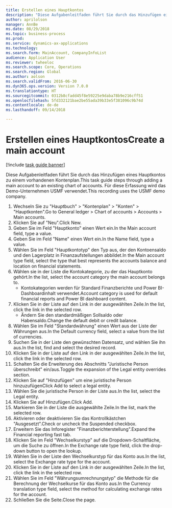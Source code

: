 ```yaml
--- 
title: Erstellen eines Hauptkontos
description: "Diese Aufgabenleitfaden führt Sie durch das Hinzufügen eines Hauptkontos zu einem vorhandenen Kontenplan."
author: aprilolson
manager: AnnBe
ms.date: 08/29/2018
ms.topic: business-process
ms.prod: 
ms.service: dynamics-ax-applications
ms.technology: 
ms.search.form: MainAccount, CompanyInfoList
audience: Application User
ms.reviewer: twheeloc
ms.search.scope: Core, Operations
ms.search.region: Global
ms.author: aolson
ms.search.validFrom: 2016-06-30
ms.dyn365.ops.version: Version 7.0.0
ms.translationtype: HT
ms.sourcegitcommit: 0312b8cfadd45f8e59225e9daba78b9e216cff51
ms.openlocfilehash: 5fd332121bae2be55ada39b33e5f381096c9b74d
ms.contentlocale: de-de
ms.lasthandoff: 09/14/2018

---
```

# <a name="create-a-main-account"></a><span data-ttu-id="d672c-103">Erstellen eines Hauptkontos</span><span class="sxs-lookup"><span data-stu-id="d672c-103">Create a main account</span></span>

[!include [task guide banner](../../includes/task-guide-banner.md)]

<span data-ttu-id="d672c-104">Diese Aufgabenleitfaden führt Sie durch das Hinzufügen eines Hauptkontos zu einem vorhandenen Kontenplan.</span><span class="sxs-lookup"><span data-stu-id="d672c-104">This task guide steps through adding a main account to an existing chart of accounts.</span></span> <span data-ttu-id="d672c-105">Für diese Erfassung wird das Demo-Unternehmen USMF verwendet.</span><span class="sxs-lookup"><span data-stu-id="d672c-105">This recording uses the USMF demo company.</span></span>  

1. <span data-ttu-id="d672c-106">Wechseln Sie zu "Hauptbuch" > "Kontenplan" > "Konten" > "Hauptkonten".</span><span class="sxs-lookup"><span data-stu-id="d672c-106">Go to General ledger > Chart of accounts > Accounts > Main accounts.</span></span>
2. <span data-ttu-id="d672c-107">Klicken Sie auf "Neu".</span><span class="sxs-lookup"><span data-stu-id="d672c-107">Click New.</span></span>
3. <span data-ttu-id="d672c-108">Geben Sie im Feld "Hauptkonto" einen Wert ein.</span><span class="sxs-lookup"><span data-stu-id="d672c-108">In the Main account field, type a value.</span></span>
4. <span data-ttu-id="d672c-109">Geben Sie im Feld "Name" einen Wert ein.</span><span class="sxs-lookup"><span data-stu-id="d672c-109">In the Name field, type a value.</span></span>
5. <span data-ttu-id="d672c-110">Wählen Sie im Feld "Hauptkontotyp" den Typ aus, der den Kontoensaldo und den Lagerplatz in Finanzaufstellungen abbildet.</span><span class="sxs-lookup"><span data-stu-id="d672c-110">In the Main account type field, select the type that best represents the accounts balance and location on financial statements.</span></span>
6. <span data-ttu-id="d672c-111">Wählen sie in der Liste die Kontokategorie, zu der das Hauptkonto gehört.</span><span class="sxs-lookup"><span data-stu-id="d672c-111">In the list, select the account category the main account belongs to.</span></span>
    * <span data-ttu-id="d672c-112">Kontokategorien werden für Standard Finanzberichte und Power BI-Dashboardinhalt verwendet.</span><span class="sxs-lookup"><span data-stu-id="d672c-112">Account category is used for default financial reports and Power BI dashboard content.</span></span>  
7. <span data-ttu-id="d672c-113">Klicken Sie in der Liste auf den Link in der ausgewählten Zeile.</span><span class="sxs-lookup"><span data-stu-id="d672c-113">In the list, click the link in the selected row.</span></span>
    * <span data-ttu-id="d672c-114">Ändern Sie den standardmäßigen Sollsaldo oder Habensaldo.</span><span class="sxs-lookup"><span data-stu-id="d672c-114">Change the default debit or credit balance.</span></span>  
8. <span data-ttu-id="d672c-115">Wählen Sie im Feld "Standardwährung" einen Wert aus der Liste der Währungen aus.</span><span class="sxs-lookup"><span data-stu-id="d672c-115">In the Default currency field, select a value from the list of currencies.</span></span>
9. <span data-ttu-id="d672c-116">Suchen Sie in der Liste den gewünschten Datensatz, und wählen Sie ihn aus.</span><span class="sxs-lookup"><span data-stu-id="d672c-116">In the list, find and select the desired record.</span></span>
10. <span data-ttu-id="d672c-117">Klicken Sie in der Liste auf den Link in der ausgewählten Zeile.</span><span class="sxs-lookup"><span data-stu-id="d672c-117">In the list, click the link in the selected row.</span></span>
11. <span data-ttu-id="d672c-118">Schalten Sie die Erweiterung des Abschnitts "Juristische Person überschreibt" ein/aus.</span><span class="sxs-lookup"><span data-stu-id="d672c-118">Toggle the expansion of the Legal entity overrides section.</span></span>
12. <span data-ttu-id="d672c-119">Klicken Sie auf "Hinzufügen" um eine juristische Person hinzuzufügen</span><span class="sxs-lookup"><span data-stu-id="d672c-119">Click Add to select a legal entity.</span></span>
13. <span data-ttu-id="d672c-120">Wählen Sie die juristische Person in der Liste aus.</span><span class="sxs-lookup"><span data-stu-id="d672c-120">In the list, select the Legal entity.</span></span>
14. <span data-ttu-id="d672c-121">Klicken Sie auf Hinzufügen.</span><span class="sxs-lookup"><span data-stu-id="d672c-121">Click Add.</span></span>
15. <span data-ttu-id="d672c-122">Markieren Sie in der Liste die ausgewählte Zeile.</span><span class="sxs-lookup"><span data-stu-id="d672c-122">In the list, mark the selected row.</span></span>
16. <span data-ttu-id="d672c-123">Aktivieren oder deaktivieren Sie das Kontrollkästchen "Ausgesetzt".</span><span class="sxs-lookup"><span data-stu-id="d672c-123">Check or uncheck the Suspended checkbox.</span></span>
17. <span data-ttu-id="d672c-124">Erweitern Sie das Inforegister "Finanzberichterstellung".</span><span class="sxs-lookup"><span data-stu-id="d672c-124">Expand the Financial reporting fast tab.</span></span>
18. <span data-ttu-id="d672c-125">Klicken Sie im Feld "Wechselkurstyp" auf die Dropdown-Schaltfläche, um die Suche zu öffnen.</span><span class="sxs-lookup"><span data-stu-id="d672c-125">In the Exchange rate type field, click the drop-down button to open the lookup.</span></span>
19. <span data-ttu-id="d672c-126">Wählen Sie in der Liste den Wechselkurstyp für das Konto aus.</span><span class="sxs-lookup"><span data-stu-id="d672c-126">In the list, select the Exchange rate type for the account.</span></span>
20. <span data-ttu-id="d672c-127">Klicken Sie in der Liste auf den Link in der ausgewählten Zeile.</span><span class="sxs-lookup"><span data-stu-id="d672c-127">In the list, click the link in the selected row.</span></span>
21. <span data-ttu-id="d672c-128">Wählen Sie im Feld "Währungsumrechnungstyp" die Methode für die Berechnung der Wechselkurse für das Konto aus.</span><span class="sxs-lookup"><span data-stu-id="d672c-128">In the Currency translation type field, select the method for calculating exchange rates for the account.</span></span>
22. <span data-ttu-id="d672c-129">Schließen Sie die Seite.</span><span class="sxs-lookup"><span data-stu-id="d672c-129">Close the page.</span></span>


